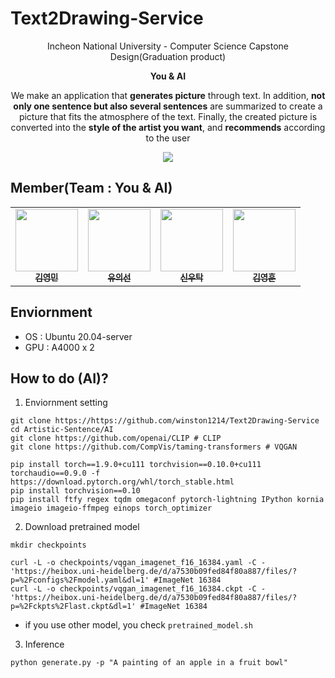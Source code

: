 # Text2Drawing-Service

<p align='center'>
  Incheon National University - Computer Science Capstone Design(Graduation product)
</p>

<p align='center'>
  <b>You & AI</b>
</p>

<p align='center'> We make an application that <b>generates picture</b> through text. In addition, <b>not only one sentence but also several sentences</b> are summarized to create a picture that fits the atmosphere of the text. Finally, the created picture is converted into the <b>style of the artist you want</b>, and <b>recommends</b> according to the user</p>

<p align='center'>
  <img src='https://github.com/winston1214/Text2Drawing-Service/blob/master/picture/flowchart.png?raw=true'></img>
</p>

## Member(Team : You & AI)

<table>
  <tr>
      <td align="center"><a href="https://github.com/winston1214"><img src="https://avatars.githubusercontent.com/u/47775179?v=4" width="100" height="100"><br /><sub><b>김영민</b></sub></td>
      <td align="center"><a href="https://github.com/Caution-Sun"><img src="https://avatars.githubusercontent.com/u/60997821?v=4" width="100" height="100"><br /><sub><b>유의선</b></sub></td>
      <td align="center"><a href="https://github.com/wootak96"><img src="https://avatars.githubusercontent.com/u/68039225?v=4" width="100" height="100"><br /><sub><b>신우탁</b></sub></td>
      <td align="center"><a href="https://github.com/kkyh1125"><img src="https://avatars.githubusercontent.com/u/90811540?v=4" width="100" height="100"><br /><sub><b>김영훈</b></sub></td> 
     </tr>
</table>

## Enviornment

- OS : Ubuntu 20.04-server
- GPU : A4000 x 2

## How to do (AI)?

1. Enviornment setting
```
git clone https://https://github.com/winston1214/Text2Drawing-Service
cd Artistic-Sentence/AI
git clone https://github.com/openai/CLIP # CLIP
git clone https://github.com/CompVis/taming-transformers # VQGAN
```

```
pip install torch==1.9.0+cu111 torchvision==0.10.0+cu111 torchaudio==0.9.0 -f https://download.pytorch.org/whl/torch_stable.html
pip install torchvision==0.10
pip install ftfy regex tqdm omegaconf pytorch-lightning IPython kornia imageio imageio-ffmpeg einops torch_optimizer
```

2. Download pretrained model
```
mkdir checkpoints

curl -L -o checkpoints/vqgan_imagenet_f16_16384.yaml -C - 'https://heibox.uni-heidelberg.de/d/a7530b09fed84f80a887/files/?p=%2Fconfigs%2Fmodel.yaml&dl=1' #ImageNet 16384
curl -L -o checkpoints/vqgan_imagenet_f16_16384.ckpt -C - 'https://heibox.uni-heidelberg.de/d/a7530b09fed84f80a887/files/?p=%2Fckpts%2Flast.ckpt&dl=1' #ImageNet 16384
```

- if you use other model, you check ```pretrained_model.sh```


3. Inference
```
python generate.py -p "A painting of an apple in a fruit bowl"
```

